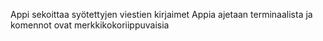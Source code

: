 Appi sekoittaa syötettyjen viestien kirjaimet
Appia ajetaan terminaalista ja komennot ovat merkkikokoriippuvaisia